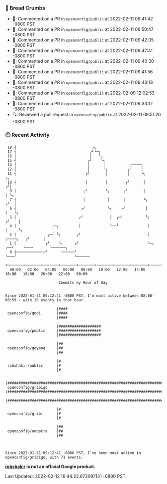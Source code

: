 ### 🍞 Bread Crumbs

 * 💬: Commented on a PR in  `openconfig/public` at 2022-02-11 09:41:42 -0800 PST
 * 💬: Commented on a PR in  `openconfig/public` at 2022-02-11 09:50:47 -0800 PST
 * 💬: Commented on a PR in  `openconfig/public` at 2022-02-11 09:42:05 -0800 PST
 * 💬: Commented on a PR in  `openconfig/public` at 2022-02-11 09:47:41 -0800 PST
 * 💬: Commented on a PR in  `openconfig/public` at 2022-02-11 09:40:30 -0800 PST
 * 💬: Commented on a PR in  `openconfig/public` at 2022-02-11 09:41:56 -0800 PST
 * 💬: Commented on a PR in  `openconfig/public` at 2022-02-11 09:43:18 -0800 PST
 * 💬: Commented on a PR in  `openconfig/public` at 2022-02-09 12:02:53 -0800 PST
 * 💬: Commented on a PR in  `openconfig/public` at 2022-02-11 09:33:12 -0800 PST
 * 🔍: Reviewed a pull request in  `openconfig/public` at 2022-02-11 09:51:26 -0800 PST

### 🕘 Recent Activity
```
 19 ┼                                  ╭╮
 17 ┤                                 ╭╯╰─╮
 16 ┤                                 │   ╰╮
 15 ┤                                ╭╯    ╰╮
 14 ┤                                │      │           ╭────╮
 12 ┤                                │      ╰╮         ╭╯    │
 11 ┤                               ╭╯       │         │     ╰╮                       ╭╮
 10 ┤                               │        │        ╭╯      │                      ╭╯│
  9 ┤                              ╭╯        ╰╮      ╭╯       │                      │ ╰╮
  7 ┤                              │          │      │        ╰╮                    ╭╯  │
  6 ┤                             ╭╯          ╰╮    ╭╯         │                    │   ╰╮
  5 ┤                            ╭╯            │  ╭─╯          ╰╮                  ╭╯    │
  4 ┤                ╭─╮         │             ╰──╯             │                  │     ╰╮
  2 ┤              ╭─╯ ╰╮       ╭╯                              │        ╭────╮   ╭╯      │
  1 ┤             ╭╯    ╰╮     ╭╯                               ╰─╮   ╭──╯    ╰───╯       ╰──────╮
  0 ┼─────────────╯      ╰─────╯                                  ╰───╯                          ╰──────
    +───────+───────+───────+───────+───────+───────+───────+───────+───────+───────+───────+───────+────
  00:00   02:00   04:00   06:00   08:00   10:00   12:00   14:00   16:00   18:00   20:00   22:00   00:00   

						Commits by Hour of Day


Since 2022-01-31 09:12:41 -0800 PST, I'm most active between 08:00-08:59 - with 19 events in that hour.

```



```
                       |####
 openconfig/gnoi       |####
                       |####

                       |###################
 openconfig/public     |###################
                       |###################

                       |##
 openconfig/goyang     |##
                       |##

                       |#
 robshakir/public      |#
                       |#

                       |#######################################################################
 openconfig/gribigo    |#######################################################################
                       |#######################################################################

                       |#
 openconfig/gribi      |#
                       |#

                       |##
 openconfig/ondatra    |##
                       |##



Since 2022-01-31 09:12:41 -0800 PST, I've been most active in openconfig/gribigo, with 71 events.

```
**[robshakir](mailto:robjs@google.com) is not an official Google product.**  


Last Updated: 2022-02-12 16:44:22.673097131 -0800 PST
